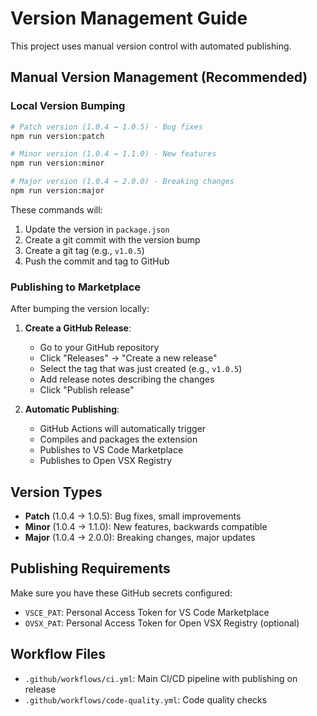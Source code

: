 # Version Management Guide

This project uses manual version control with automated publishing.

## Manual Version Management (Recommended)

### Local Version Bumping
```bash
# Patch version (1.0.4 → 1.0.5) - Bug fixes
npm run version:patch

# Minor version (1.0.4 → 1.1.0) - New features
npm run version:minor

# Major version (1.0.4 → 2.0.0) - Breaking changes
npm run version:major
```

These commands will:
1. Update the version in `package.json`
2. Create a git commit with the version bump
3. Create a git tag (e.g., `v1.0.5`)
4. Push the commit and tag to GitHub

### Publishing to Marketplace

After bumping the version locally:

1. **Create a GitHub Release**:
   - Go to your GitHub repository
   - Click "Releases" → "Create a new release"
   - Select the tag that was just created (e.g., `v1.0.5`)
   - Add release notes describing the changes
   - Click "Publish release"

2. **Automatic Publishing**:
   - GitHub Actions will automatically trigger
   - Compiles and packages the extension
   - Publishes to VS Code Marketplace
   - Publishes to Open VSX Registry

## Version Types

- **Patch** (1.0.4 → 1.0.5): Bug fixes, small improvements
- **Minor** (1.0.4 → 1.1.0): New features, backwards compatible
- **Major** (1.0.4 → 2.0.0): Breaking changes, major updates

## Publishing Requirements

Make sure you have these GitHub secrets configured:
- `VSCE_PAT`: Personal Access Token for VS Code Marketplace
- `OVSX_PAT`: Personal Access Token for Open VSX Registry (optional)

## Workflow Files

- `.github/workflows/ci.yml`: Main CI/CD pipeline with publishing on release
- `.github/workflows/code-quality.yml`: Code quality checks